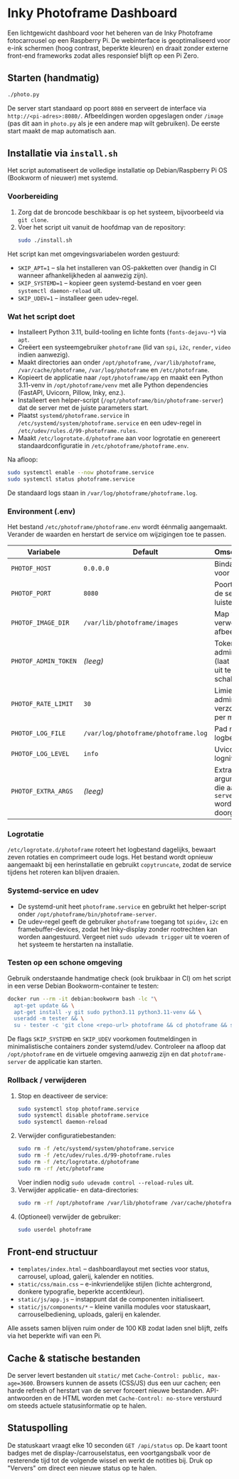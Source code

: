 # Inky Photoframe Dashboard

Een lichtgewicht dashboard voor het beheren van de Inky Photoframe fotocarrousel op een Raspberry Pi. De webinterface is geoptimaliseerd voor e-ink schermen (hoog contrast, beperkte kleuren) en draait zonder externe front-end frameworks zodat alles responsief blijft op een Pi Zero.

## Starten (handmatig)

```bash
./photo.py
```

De server start standaard op poort `8080` en serveert de interface via `http://<pi-adres>:8080/`. Afbeeldingen worden opgeslagen onder `/image` (pas dit aan in `photo.py` als je een andere map wilt gebruiken). De eerste start maakt de map automatisch aan.

## Installatie via `install.sh`

Het script automatiseert de volledige installatie op Debian/Raspberry Pi OS (Bookworm of nieuwer) met systemd.

### Voorbereiding

1. Zorg dat de broncode beschikbaar is op het systeem, bijvoorbeeld via `git clone`.
2. Voer het script uit vanuit de hoofdmap van de repository:
   ```bash
   sudo ./install.sh
   ```

Het script kan met omgevingsvariabelen worden gestuurd:

- `SKIP_APT=1` – sla het installeren van OS-pakketten over (handig in CI wanneer afhankelijkheden al aanwezig zijn).
- `SKIP_SYSTEMD=1` – kopieer geen systemd-bestand en voer geen `systemctl daemon-reload` uit.
- `SKIP_UDEV=1` – installeer geen udev-regel.

### Wat het script doet

- Installeert Python 3.11, build-tooling en lichte fonts (`fonts-dejavu-*`) via `apt`.
- Creëert een systeemgebruiker `photoframe` (lid van `spi`, `i2c`, `render`, `video` indien aanwezig).
- Maakt directories aan onder `/opt/photoframe`, `/var/lib/photoframe`, `/var/cache/photoframe`, `/var/log/photoframe` en `/etc/photoframe`.
- Kopieert de applicatie naar `/opt/photoframe/app` en maakt een Python 3.11-venv in `/opt/photoframe/venv` met alle Python dependencies (FastAPI, Uvicorn, Pillow, Inky, enz.).
- Installeert een helper-script (`/opt/photoframe/bin/photoframe-server`) dat de server met de juiste parameters start.
- Plaatst `systemd/photoframe.service` in `/etc/systemd/system/photoframe.service` en een udev-regel in `/etc/udev/rules.d/99-photoframe.rules`.
- Maakt `/etc/logrotate.d/photoframe` aan voor logrotatie en genereert standaardconfiguratie in `/etc/photoframe/photoframe.env`.

Na afloop:

```bash
sudo systemctl enable --now photoframe.service
sudo systemctl status photoframe.service
```

De standaard logs staan in `/var/log/photoframe/photoframe.log`.

### Environment (.env)

Het bestand `/etc/photoframe/photoframe.env` wordt éénmalig aangemaakt. Verander de waarden en herstart de service om wijzigingen toe te passen.

| Variabele           | Default                               | Omschrijving |
|---------------------|---------------------------------------|--------------|
| `PHOTOF_HOST`       | `0.0.0.0`                             | Bindadres voor Uvicorn |
| `PHOTOF_PORT`       | `8080`                                | Poort waarop de server luistert |
| `PHOTOF_IMAGE_DIR`  | `/var/lib/photoframe/images`          | Map voor verwerkte afbeeldingen |
| `PHOTOF_ADMIN_TOKEN`| _(leeg)_                              | Token voor admin-API (laat leeg om uit te schakelen) |
| `PHOTOF_RATE_LIMIT` | `30`                                  | Limiet voor admin-verzoeken per minuut |
| `PHOTOF_LOG_FILE`   | `/var/log/photoframe/photoframe.log`  | Pad naar het logbestand |
| `PHOTOF_LOG_LEVEL`  | `info`                                | Uvicorn logniveau |
| `PHOTOF_EXTRA_ARGS` | _(leeg)_                              | Extra CLI-argumenten die aan `server` worden doorgegeven |

### Logrotatie

`/etc/logrotate.d/photoframe` roteert het logbestand dagelijks, bewaart zeven rotaties en comprimeert oude logs. Het bestand wordt opnieuw aangemaakt bij een herinstallatie en gebruikt `copytruncate`, zodat de service tijdens het roteren kan blijven draaien.

### Systemd-service en udev

- De systemd-unit heet `photoframe.service` en gebruikt het helper-script onder `/opt/photoframe/bin/photoframe-server`.
- De udev-regel geeft de gebruiker `photoframe` toegang tot `spidev`, `i2c` en framebuffer-devices, zodat het Inky-display zonder rootrechten kan worden aangestuurd. Vergeet niet `sudo udevadm trigger` uit te voeren of het systeem te herstarten na installatie.

### Testen op een schone omgeving

Gebruik onderstaande handmatige check (ook bruikbaar in CI) om het script in een verse Debian Bookworm-container te testen:

```bash
docker run --rm -it debian:bookworm bash -lc "\
  apt-get update && \
  apt-get install -y git sudo python3.11 python3.11-venv && \
  useradd -m tester && \
  su - tester -c 'git clone <repo-url> photoframe && cd photoframe && sudo SKIP_SYSTEMD=1 SKIP_UDEV=1 ./install.sh'"
```

De flags `SKIP_SYSTEMD` en `SKIP_UDEV` voorkomen foutmeldingen in minimalistische containers zonder systemd/udev. Controleer na afloop dat `/opt/photoframe` en de virtuele omgeving aanwezig zijn en dat `photoframe-server` de applicatie kan starten.

### Rollback / verwijderen

1. Stop en deactiveer de service:
   ```bash
   sudo systemctl stop photoframe.service
   sudo systemctl disable photoframe.service
   sudo systemctl daemon-reload
   ```
2. Verwijder configuratiebestanden:
   ```bash
   sudo rm -f /etc/systemd/system/photoframe.service
   sudo rm -f /etc/udev/rules.d/99-photoframe.rules
   sudo rm -f /etc/logrotate.d/photoframe
   sudo rm -rf /etc/photoframe
   ```
   Voer indien nodig `sudo udevadm control --reload-rules` uit.
3. Verwijder applicatie- en data-directories:
   ```bash
   sudo rm -rf /opt/photoframe /var/lib/photoframe /var/cache/photoframe /var/log/photoframe
   ```
4. (Optioneel) verwijder de gebruiker:
   ```bash
   sudo userdel photoframe
   ```

## Front-end structuur

- `templates/index.html` – dashboardlayout met secties voor status, carrousel, upload, galerij, kalender en notities.
- `static/css/main.css` – e-inkvriendelijke stijlen (lichte achtergrond, donkere typografie, beperkte accentkleur).
- `static/js/app.js` – instappunt dat de componenten initialiseert.
- `static/js/components/*` – kleine vanilla modules voor statuskaart, carrouselbediening, uploads, galerij en kalender.

Alle assets samen blijven ruim onder de 100 KB zodat laden snel blijft, zelfs via het beperkte wifi van een Pi.

## Cache & statische bestanden

De server levert bestanden uit `static/` met `Cache-Control: public, max-age=3600`. Browsers kunnen de assets (CSS/JS) dus een uur cachen; een harde refresh of herstart van de server forceert nieuwe bestanden. API-antwoorden en de HTML worden met `Cache-Control: no-store` verstuurd om steeds actuele statusinformatie op te halen.

## Statuspolling

De statuskaart vraagt elke 10 seconden `GET /api/status` op. De kaart toont badges met de display-/carrouselstatus, een voortgangsbalk voor de resterende tijd tot de volgende wissel en werkt de notities bij. Druk op "Ververs" om direct een nieuwe status op te halen.
